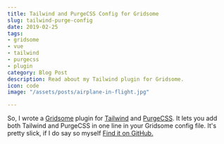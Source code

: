 ```yaml
---
title: Tailwind and PurgeCSS Config for Gridsome
slug: tailwind-purge-config
date: 2019-02-25
tags:
- gridsome
- vue
- tailwind
- purgecss
- plugin
category: Blog Post
description: Read about my Tailwind plugin for Gridsome.
icon: code
image: "/assets/posts/airplane-in-flight.jpg"

---
```

So, I wrote a [Gridsome](https://gridsome.org) plugin for [Tailwind](https://tailwindcss.com/docs/what-is-tailwind/) and [PurgeCSS](https://www.purgecss.com/). It lets you add both Tailwind and PurgeCSS in one line in your Gridsome config file. It's pretty slick, if I do say so myself  [Find it on GitHub.](https://github.com/brandonpittman/gridsome-plugin-tailwindcss)
